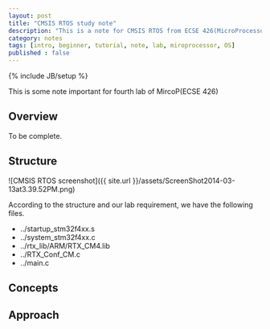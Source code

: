 ```yaml
---
layout: post
title: "CMSIS RTOS study note"
description: "This is a note for CMSIS RTOS from ECSE 426(MicroProcessor)@McGill"
category: notes
tags: [intro, beginner, tutorial, note, lab, miroprocessor, OS]
published : false
---
```

{% include JB/setup %}

This is some note important for fourth lab of MircoP(ECSE 426)

## Overview

To be complete.

## Structure

![CMSIS RTOS screenshot]({{ site.url }}/assets/ScreenShot2014-03-13at3.39.52PM.png)

According to the structure and our lab requirement, we have the following files.

- ../startup_stm32f4xx.s 
- ../system_stm32f4xx.c
- ../rtx_lib/ARM/RTX_CM4.lib
- ../RTX_Conf_CM.c
- ../main.c

## Concepts

## Approach

